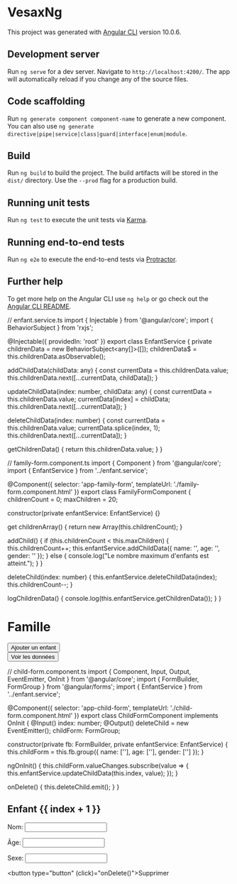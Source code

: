 # VesaxNg

This project was generated with [Angular CLI](https://github.com/angular/angular-cli) version 10.0.6.

## Development server

Run `ng serve` for a dev server. Navigate to `http://localhost:4200/`. The app will automatically reload if you change any of the source files.

## Code scaffolding

Run `ng generate component component-name` to generate a new component. You can also use `ng generate directive|pipe|service|class|guard|interface|enum|module`.

## Build

Run `ng build` to build the project. The build artifacts will be stored in the `dist/` directory. Use the `--prod` flag for a production build.

## Running unit tests

Run `ng test` to execute the unit tests via [Karma](https://karma-runner.github.io).

## Running end-to-end tests

Run `ng e2e` to execute the end-to-end tests via [Protractor](http://www.protractortest.org/).

## Further help

To get more help on the Angular CLI use `ng help` or go check out the [Angular CLI README](https://github.com/angular/angular-cli/blob/master/README.md).


// enfant.service.ts
import { Injectable } from '@angular/core';
import { BehaviorSubject } from 'rxjs';

@Injectable({
  providedIn: 'root'
})
export class EnfantService {
  private childrenData = new BehaviorSubject<any[]>([]);
  childrenData$ = this.childrenData.asObservable();

  addChildData(childData: any) {
    const currentData = this.childrenData.value;
    this.childrenData.next([...currentData, childData]);
  }

  updateChildData(index: number, childData: any) {
    const currentData = this.childrenData.value;
    currentData[index] = childData;
    this.childrenData.next([...currentData]);
  }

  deleteChildData(index: number) {
    const currentData = this.childrenData.value;
    currentData.splice(index, 1);
    this.childrenData.next([...currentData]);
  }

  getChildrenData() {
    return this.childrenData.value;
  }
}


// family-form.component.ts
import { Component } from '@angular/core';
import { EnfantService } from '../enfant.service';

@Component({
  selector: 'app-family-form',
  templateUrl: './family-form.component.html'
})
export class FamilyFormComponent {
  childrenCount = 0;
  maxChildren = 20;

  constructor(private enfantService: EnfantService) {}

  get childrenArray() {
    return new Array(this.childrenCount);
  }

  addChild() {
    if (this.childrenCount < this.maxChildren) {
      this.childrenCount++;
      this.enfantService.addChildData({ name: '', age: '', gender: '' });
    } else {
      console.log("Le nombre maximum d'enfants est atteint.");
    }
  }

  deleteChild(index: number) {
    this.enfantService.deleteChildData(index);
    this.childrenCount--;
  }

  logChildrenData() {
    console.log(this.enfantService.getChildrenData());
  }
}


<div>
  <h1>Famille</h1>
  <button (click)="addChild()">Ajouter un enfant</button>
  <div *ngFor="let child of childrenArray; let i = index">
    <app-child-form [index]="i" (deleteChild)="deleteChild(i)"></app-child-form>
  </div>
  <button (click)="logChildrenData()">Voir les données</button>
</div>



// child-form.component.ts
import { Component, Input, Output, EventEmitter, OnInit } from '@angular/core';
import { FormBuilder, FormGroup } from '@angular/forms';
import { EnfantService } from '../enfant.service';

@Component({
  selector: 'app-child-form',
  templateUrl: './child-form.component.html'
})
export class ChildFormComponent implements OnInit {
  @Input() index: number;
  @Output() deleteChild = new EventEmitter<void>();
  childForm: FormGroup;

  constructor(private fb: FormBuilder, private enfantService: EnfantService) {
    this.childForm = this.fb.group({
      name: [''],
      age: [''],
      gender: ['']
    });
  }

  ngOnInit() {
    this.childForm.valueChanges.subscribe(value => {
      this.enfantService.updateChildData(this.index, value);
    });
  }

  onDelete() {
    this.deleteChild.emit();
  }
}


<div [formGroup]="childForm">
  <h2>Enfant {{ index + 1 }}</h2>
  <label for="name-{{index}}">Nom:</label>
  <input id="name-{{index}}" formControlName="name" />

  <label for="age-{{index}}">Âge:</label>
  <input id="age-{{index}}" formControlName="age" type="number" />

  <label for="gender-{{index}}">Sexe:</label>
  <input id="gender-{{index}}" formControlName="gender" />

  <button type="button" (click)="onDelete()">Supprimer</button>
</div>
